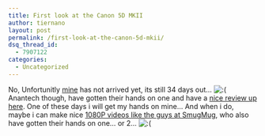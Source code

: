 ```yaml
---
title: First look at the Canon 5D MKII
author: tiernano
layout: post
permalink: /first-look-at-the-canon-5d-mkii/
dsq_thread_id:
  - 7907122
categories:
  - Uncategorized
---
```

No, Unfortunitly [mine][1] has not arrived yet, its still 34 days out&#8230; <img src="http://www.geekphotographer.com/wp-includes/images/smilies/icon_sad.gif" alt=":(" class="wp-smiley" /> Anantech though, have gotten their hands on one and have a [nice review up here][2]. One of these days i will get my hands on mine&#8230; And when i do, maybe i can make nice [1080P videos like the guys at SmugMug][3], who also have gotten their hands on one&#8230; or 2&#8230; <img src="http://www.geekphotographer.com/wp-includes/images/smilies/icon_sad.gif" alt=":(" class="wp-smiley" />

 [1]: http://tiernanotoolephotography.com/blog/2008/11/28/5d-mkii-ordered-now-the-waiting-beings/
 [2]: http://www.anandtech.com/digitalcameras/showdoc.aspx?i=3470
 [3]: http://blogs.smugmug.com/don/2008/11/30/first-1080p-video-from-canons-new-5d-mkii-amazing/
